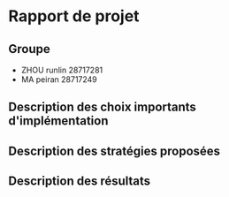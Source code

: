 # Rapport de projet

## Groupe
* ZHOU runlin 28717281
* MA peiran 28717249

## Description des choix importants d'implémentation


## Description des stratégies proposées


## Description des résultats
